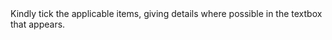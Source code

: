 <br><br>Kindly tick the applicable items, giving details where possible in the textbox that appears.